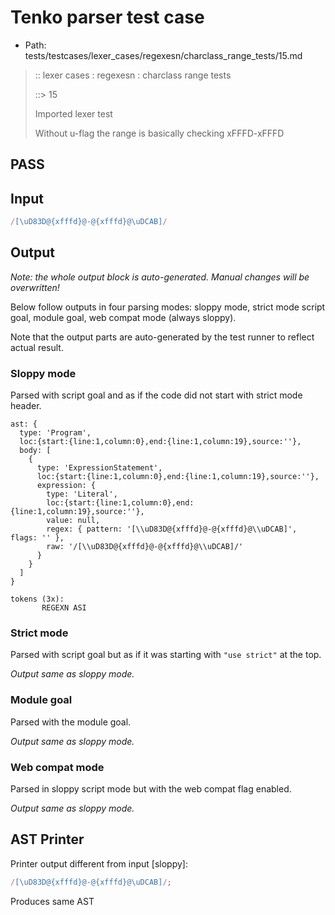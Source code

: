 # Tenko parser test case

- Path: tests/testcases/lexer_cases/regexesn/charclass_range_tests/15.md

> :: lexer cases : regexesn : charclass range tests
>
> ::> 15
>
> Imported lexer test
>
> Without u-flag the range is basically checking xFFFD-xFFFD

## PASS

## Input

`````js
/[\uD83D@{xfffd}@-@{xfffd}@\uDCAB]/
`````

## Output

_Note: the whole output block is auto-generated. Manual changes will be overwritten!_

Below follow outputs in four parsing modes: sloppy mode, strict mode script goal, module goal, web compat mode (always sloppy).

Note that the output parts are auto-generated by the test runner to reflect actual result.

### Sloppy mode

Parsed with script goal and as if the code did not start with strict mode header.

`````
ast: {
  type: 'Program',
  loc:{start:{line:1,column:0},end:{line:1,column:19},source:''},
  body: [
    {
      type: 'ExpressionStatement',
      loc:{start:{line:1,column:0},end:{line:1,column:19},source:''},
      expression: {
        type: 'Literal',
        loc:{start:{line:1,column:0},end:{line:1,column:19},source:''},
        value: null,
        regex: { pattern: '[\\uD83D@{xfffd}@-@{xfffd}@\\uDCAB]', flags: '' },
        raw: '/[\\uD83D@{xfffd}@-@{xfffd}@\\uDCAB]/'
      }
    }
  ]
}

tokens (3x):
       REGEXN ASI
`````

### Strict mode

Parsed with script goal but as if it was starting with `"use strict"` at the top.

_Output same as sloppy mode._

### Module goal

Parsed with the module goal.

_Output same as sloppy mode._

### Web compat mode

Parsed in sloppy script mode but with the web compat flag enabled.

_Output same as sloppy mode._

## AST Printer

Printer output different from input [sloppy]:

````js
/[\uD83D@{xfffd}@-@{xfffd}@\uDCAB]/;
````

Produces same AST

